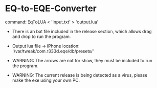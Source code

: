 # EQ-to-EQE-Converter

command: EqToLUA < 'input.txt' > 'output.lua'  

* There is an bat file included in the release section, which allows drag and drop to run the program.
* Output lua file -> iPhone location: '/var/tweak/com.r333d.eqe/db/presets/'
  
* WARNING: The arrows are not for show, they must be included to run the program.
* WARNING: The current release is being detected as a virus, please make the exe using your own PC.
